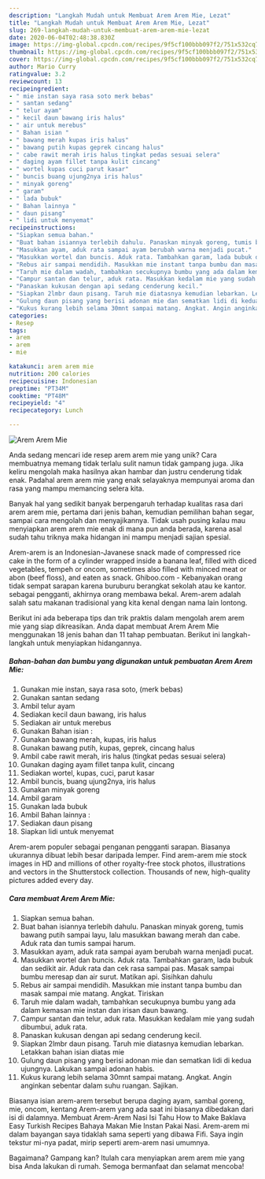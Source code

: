 ```yaml
---
description: "Langkah Mudah untuk Membuat Arem Arem Mie, Lezat"
title: "Langkah Mudah untuk Membuat Arem Arem Mie, Lezat"
slug: 269-langkah-mudah-untuk-membuat-arem-arem-mie-lezat
date: 2020-06-04T02:48:38.830Z
image: https://img-global.cpcdn.com/recipes/9f5cf100bbb097f2/751x532cq70/arem-arem-mie-foto-resep-utama.jpg
thumbnail: https://img-global.cpcdn.com/recipes/9f5cf100bbb097f2/751x532cq70/arem-arem-mie-foto-resep-utama.jpg
cover: https://img-global.cpcdn.com/recipes/9f5cf100bbb097f2/751x532cq70/arem-arem-mie-foto-resep-utama.jpg
author: Mario Curry
ratingvalue: 3.2
reviewcount: 13
recipeingredient:
- " mie instan saya rasa soto merk bebas"
- " santan sedang"
- " telur ayam"
- " kecil daun bawang iris halus"
- " air untuk merebus"
- " Bahan isian "
- " bawang merah kupas iris halus"
- " bawang putih kupas geprek cincang halus"
- " cabe rawit merah iris halus tingkat pedas sesuai selera"
- " daging ayam fillet tanpa kulit cincang"
- " wortel kupas cuci parut kasar"
- " buncis buang ujung2nya iris halus"
- " minyak goreng"
- " garam"
- " lada bubuk"
- " Bahan lainnya "
- " daun pisang"
- " lidi untuk menyemat"
recipeinstructions:
- "Siapkan semua bahan."
- "Buat bahan isiannya terlebih dahulu. Panaskan minyak goreng, tumis bawang putih sampai layu, lalu masukkan bawang merah dan cabe. Aduk rata dan tumis sampai harum."
- "Masukkan ayam, aduk rata sampai ayam berubah warna menjadi pucat."
- "Masukkan wortel dan buncis. Aduk rata. Tambahkan garam, lada bubuk dan sedikit air. Aduk rata dan cek rasa sampai pas. Masak sampai bumbu meresap dan air surut. Matikan api. Sisihkan dahulu"
- "Rebus air sampai mendidih. Masukkan mie instant tanpa bumbu dan masak sampai mie matang. Angkat. Tiriskan"
- "Taruh mie dalam wadah, tambahkan secukupnya bumbu yang ada dalam kemasan mie instan dan irisan daun bawang."
- "Campur santan dan telur, aduk rata. Masukkan kedalam mie yang sudah dibumbui, aduk rata."
- "Panaskan kukusan dengan api sedang cenderung kecil."
- "Siapkan 2lmbr daun pisang. Taruh mie diatasnya kemudian lebarkan. Letakkan bahan isian diatas mie"
- "Gulung daun pisang yang berisi adonan mie dan sematkan lidi di kedua ujungnya. Lakukan sampai adonan habis."
- "Kukus kurang lebih selama 30mnt sampai matang. Angkat. Angin anginkan sebentar dalam suhu ruangan. Sajikan."
categories:
- Resep
tags:
- arem
- arem
- mie

katakunci: arem arem mie 
nutrition: 200 calories
recipecuisine: Indonesian
preptime: "PT34M"
cooktime: "PT48M"
recipeyield: "4"
recipecategory: Lunch

---
```



![Arem Arem Mie](https://img-global.cpcdn.com/recipes/9f5cf100bbb097f2/751x532cq70/arem-arem-mie-foto-resep-utama.jpg)

Anda sedang mencari ide resep arem arem mie yang unik? Cara membuatnya memang tidak terlalu sulit namun tidak gampang juga. Jika keliru mengolah maka hasilnya akan hambar dan justru cenderung tidak enak. Padahal arem arem mie yang enak selayaknya mempunyai aroma dan rasa yang mampu memancing selera kita.

Banyak hal yang sedikit banyak berpengaruh terhadap kualitas rasa dari arem arem mie, pertama dari jenis bahan, kemudian pemilihan bahan segar, sampai cara mengolah dan menyajikannya. Tidak usah pusing kalau mau menyiapkan arem arem mie enak di mana pun anda berada, karena asal sudah tahu triknya maka hidangan ini mampu menjadi sajian spesial.

Arem-arem is an Indonesian-Javanese snack made of compressed rice cake in the form of a cylinder wrapped inside a banana leaf, filled with diced vegetables, tempeh or oncom, sometimes also filled with minced meat or abon (beef floss), and eaten as snack. Ghiboo.com - Kebanyakan orang tidak sempat sarapan karena buruburu berangkat sekolah atau ke kantor. sebagai pengganti, akhirnya orang membawa bekal. Arem-arem adalah salah satu makanan tradisional yang kita kenal dengan nama lain lontong.


Berikut ini ada beberapa tips dan trik praktis dalam mengolah arem arem mie yang siap dikreasikan. Anda dapat membuat Arem Arem Mie menggunakan 18 jenis bahan dan 11 tahap pembuatan. Berikut ini langkah-langkah untuk menyiapkan hidangannya.

<!--inarticleads1-->

##### Bahan-bahan dan bumbu yang digunakan untuk pembuatan Arem Arem Mie:

1. Gunakan  mie instan, saya rasa soto, (merk bebas)
1. Gunakan  santan sedang
1. Ambil  telur ayam
1. Sediakan  kecil daun bawang, iris halus
1. Sediakan  air untuk merebus
1. Gunakan  Bahan isian :
1. Gunakan  bawang merah, kupas, iris halus
1. Gunakan  bawang putih, kupas, geprek, cincang halus
1. Ambil  cabe rawit merah, iris halus (tingkat pedas sesuai selera)
1. Gunakan  daging ayam fillet tanpa kulit, cincang
1. Sediakan  wortel, kupas, cuci, parut kasar
1. Ambil  buncis, buang ujung2nya, iris halus
1. Gunakan  minyak goreng
1. Ambil  garam
1. Gunakan  lada bubuk
1. Ambil  Bahan lainnya :
1. Sediakan  daun pisang
1. Siapkan  lidi untuk menyemat


Arem-arem populer sebagai penganan pengganti sarapan. Biasanya ukurannya dibuat lebih besar daripada lemper. Find arem-arem mie stock images in HD and millions of other royalty-free stock photos, illustrations and vectors in the Shutterstock collection. Thousands of new, high-quality pictures added every day. 

<!--inarticleads2-->

##### Cara membuat Arem Arem Mie:

1. Siapkan semua bahan.
1. Buat bahan isiannya terlebih dahulu. Panaskan minyak goreng, tumis bawang putih sampai layu, lalu masukkan bawang merah dan cabe. Aduk rata dan tumis sampai harum.
1. Masukkan ayam, aduk rata sampai ayam berubah warna menjadi pucat.
1. Masukkan wortel dan buncis. Aduk rata. Tambahkan garam, lada bubuk dan sedikit air. Aduk rata dan cek rasa sampai pas. Masak sampai bumbu meresap dan air surut. Matikan api. Sisihkan dahulu
1. Rebus air sampai mendidih. Masukkan mie instant tanpa bumbu dan masak sampai mie matang. Angkat. Tiriskan
1. Taruh mie dalam wadah, tambahkan secukupnya bumbu yang ada dalam kemasan mie instan dan irisan daun bawang.
1. Campur santan dan telur, aduk rata. Masukkan kedalam mie yang sudah dibumbui, aduk rata.
1. Panaskan kukusan dengan api sedang cenderung kecil.
1. Siapkan 2lmbr daun pisang. Taruh mie diatasnya kemudian lebarkan. Letakkan bahan isian diatas mie
1. Gulung daun pisang yang berisi adonan mie dan sematkan lidi di kedua ujungnya. Lakukan sampai adonan habis.
1. Kukus kurang lebih selama 30mnt sampai matang. Angkat. Angin anginkan sebentar dalam suhu ruangan. Sajikan.


Biasanya isian arem-arem tersebut berupa daging ayam, sambal goreng, mie, oncom, kentang Arem-arem yang ada saat ini biasanya dibedakan dari isi di dalamnya. Membuat Arem-Arem Nasi Isi Tahu How to Make Baklava Easy Turkish Recipes Bahaya Makan Mie Instan Pakai Nasi. Arem-arem mi dalam bayangan saya tidaklah sama seperti yang dibawa Fifi. Saya ingin tekstur mi-nya padat, mirip seperti arem-arem nasi umumnya. 

Bagaimana? Gampang kan? Itulah cara menyiapkan arem arem mie yang bisa Anda lakukan di rumah. Semoga bermanfaat dan selamat mencoba!

